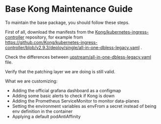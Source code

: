 # Base Kong Maintenance Guide

To maintain the base package, you should follow these steps.

First of all, download the manifests from the [Kong/kubernetes-ingress-controller]() repository, for example from
https://github.com/Kong/kubernetes-ingress-controller/blob/v2.9.3/deploy/single/all-in-one-dbless-legacy.yaml .

Check the differences between [upstream/all-in-one-dbless-legacy.yaml](upstream/all-in-one-dbless-legacy.yaml) file.

Verify that the patching layer we are doing is still valid. 

What we are customizing:

- Adding the official grafana dashboard as a configmap
- Adding some basic alerts to check if Kong is down
- Adding the Prometheus ServiceMonitor to monitor data-planes
- Setting the environment variables as envFrom a secret instead of being env definition in the container
- Applying a default podAntiAffinity
